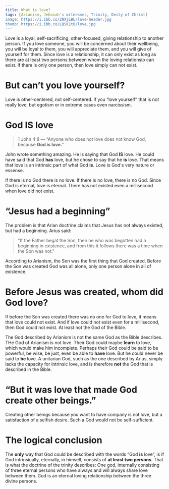 ```yaml
---
title: What is love?
tags: [Arianism, Jehovah's witnesses, Trinity, Deity of Christ]
image: https://i.ibb.co/ZNXjLBL/love-header.jpg
thumb: https://i.ibb.co/LQSK1t0/love.jpg
---
```

Love is a loyal, self-sacrificing, other-focused, giving relationship to another person. If you love someone, you will be concerned about their wellbeing, you will be loyal to them, you will appreciate them, and you will give of yourself for them. Since love is a relationship, it can only exist as long as there are at least two persons between whom the loving relationsip can exist. If there is only one person, then love simply can not exist. 

# But can’t you love yourself?

Love is other-centered, not self-centered. If you “love yourself” that is not really love, but egotism or in extreme cases even narcissism.

# God IS love

> 1 John 4:8 — “Anyone who does not love does not know God, because **God is love.**”

John wrote something amazing. He is saying that God **IS** love. He could have said that God **has** love, but he chose to say that he **is** love. That means that love is an intrinsic part of what God **is**. Love is God's very nature or essense. 

If there is no God there is no love. If there is no love, there is no God. Since God is eternal, love is eternal. There has not existed even a millisecond when love did not exist.

# “Jesus had a beginning”

The problem is that Arian doctrine claims that Jesus has not always existed, but had a beginning. Arius said:

> "If the Father begat the Son, then he who was begotten had a beginning in existence, and from this it follows there was a time when the Son was not."

According to Arianism, the Son was the first thing that God created. Before the Son was created God was all alone, only one person alone in all of existence.

# Before Jesus was created, whom did God love?

If before the Son was created there was no one for God to love, it means that love could not exist. And if love could not exist even for a millisecond, then God could not exist. At least not the God of the Bible.

The God described by Arianism is not the same God as the Bible describes. THe God of Arianism is not love. Their God could maybe **learn** to love, which would make him incomplete. Perhaps their God could be said to be powerful, be wise, be just, even be able to **have** love. But he could never be said to **be** love. A unitarian God, such as the one described by Arius, simply lacks the capacity for intrinsic love, and is therefore **not** the God that is described in the Bible.

# “But it was love that made God create other beings.”

Creating other beings because you want to have company is not love, but a satisfaction of a selfish desire. Such a God would not be self-sufficient.

# The logical conclusion

The **only** way that God could be described with the words “God **is** love”, is if God intrinsically, eternally, in himself, consists of **at least two persons**. That is what the doctrine of the trinity describes: One god, internally consisting of three eternal persons who have always and will always share love between them. God is an eternal loving relationship between the three divine persons.



